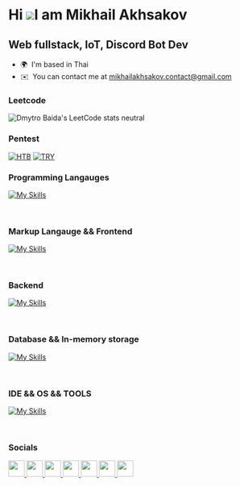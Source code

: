 Hi ![](https://user-images.githubusercontent.com/18350557/176309783-0785949b-9127-417c-8b55-ab5a4333674e.gif)I am Mikhail Akhsakov
========================================================================================================================================
Web fullstack, IoT, Discord Bot Dev
-----------------------------------
* 🌍  I'm based in Thai
* ✉️  You can contact me at [mikhailakhsakov.contact@gmail.com](mailto:mikhailakhsakov.contact@gmail.com)
### Leetcode
![Dmytro Baida's LeetCode stats neutral](https://leetcode-badge-sage.vercel.app/badge/Ax-47?theme=neutral)

### Pentest
[![HTB](https://www.hackthebox.eu/badge/image/1415188)](https://www.hackthebox.eu/home/users/profile/1415188) [![TRY](https://tryhackme-badges.s3.amazonaws.com/0x470x0a.png)](https://tryhackme.com/p/0x470x0a)

### Programming Langauges

<p align="center">

[![My Skills](https://skillicons.dev/icons?i=rust,go,js,ts,c,cpp,cs,python,php)](https://skillicons.dev)

</p><br>


### Markup Langauge && Frontend 

<p align="center">

[![My Skills](https://skillicons.dev/icons?i=html,css,js,react,tauri,tailwind,md,latex)](https://skillicons.dev)

</p><br>

### Backend 

<p align="center">

[![My Skills](https://skillicons.dev/icons?i=dotnet,django,laravel,actix,nextjs,express,flask)](https://skillicons.dev)

</p><br>


### Database && In-memory storage

<p align="center">

[![My Skills](https://skillicons.dev/icons?i=mongodb,postgres,cassandra,mysql,redis)](https://skillicons.dev)

</p><br>

### IDE && OS && TOOLS

<p align="center">

[![My Skills](https://skillicons.dev/icons?i=docker,arch,neovim)](https://skillicons.dev)

</p><br>

### Socials

<p align="left">
<a href="https://discord.com/users/mikhail_0x47" target="_blank" rel="noreferrer"> <picture> <source media="(prefers-color-scheme: dark)" srcset="https://raw.githubusercontent.com/danielcranney/readme-generator/main/public/icons/socials/discord-dark.svg" /> <source media="(prefers-color-scheme: light)" srcset="https://raw.githubusercontent.com/danielcranney/readme-generator/main/public/icons/socials/discord.svg" /> <img src="https://raw.githubusercontent.com/danielcranney/readme-generator/main/public/icons/socials/discord.svg" width="32" height="32" /> </picture> </a> 
  <a href="https://www.github.com/Ax-47" target="_blank" rel="noreferrer"> <picture> <source media="(prefers-color-scheme: dark)" srcset="https://raw.githubusercontent.com/danielcranney/readme-generator/main/public/icons/socials/github-dark.svg" /> <source media="(prefers-color-scheme: light)" srcset="https://raw.githubusercontent.com/danielcranney/readme-generator/main/public/icons/socials/github.svg" /> <img src="https://raw.githubusercontent.com/danielcranney/readme-generator/main/public/icons/socials/github.svg" width="32" height="32" /> </picture> </a> 
  <a href="https://www.linkedin.com/in/mikhail-akhsakov-420883292" target="_blank" rel="noreferrer"> <picture> <source media="(prefers-color-scheme: dark)" srcset="https://raw.githubusercontent.com/danielcranney/readme-generator/main/public/icons/socials/linkedin-dark.svg" /> <source media="(prefers-color-scheme: light)" srcset="https://raw.githubusercontent.com/danielcranney/readme-generator/main/public/icons/socials/linkedin.svg" /> <img src="https://raw.githubusercontent.com/danielcranney/readme-generator/main/public/icons/socials/linkedin.svg" width="32" height="32" /> </picture> </a> 
  <a href="https://www.x.com/Mikhail_0x47" target="_blank" rel="noreferrer"> <picture> <source media="(prefers-color-scheme: dark)" srcset="https://raw.githubusercontent.com/danielcranney/readme-generator/main/public/icons/socials/twitter-dark.svg" /> <source media="(prefers-color-scheme: light)" srcset="https://raw.githubusercontent.com/danielcranney/readme-generator/main/public/icons/socials/twitter.svg" /> <img src="https://raw.githubusercontent.com/danielcranney/readme-generator/main/public/icons/socials/twitter.svg" width="32" height="32" /> </picture> 
  </a>
  <a href="https://bsky.app/profile/mikhail0x47.kawaii.social" target="_blank" rel="noreferrer"> <picture> <source media="(prefers-color-scheme: dark)" srcset="https://upload.wikimedia.org/wikipedia/commons/7/7a/Bluesky_Logo.svg" /> <source media="(prefers-color-scheme: light)" srcset="https://upload.wikimedia.org/wikipedia/commons/7/7a/Bluesky_Logo.svg" /> <img src="https://raw.githubusercontent.com/danielcranney/readme-generator/main/public/icons/socials/twitter.svg" width="32" height="32" /> </picture> 
  </a>
  <a href="https://www.youtube.com/@Mikhail_0x47" target="_blank" rel="noreferrer"> <picture> <source media="(prefers-color-scheme: dark)" srcset="https://raw.githubusercontent.com/danielcranney/readme-generator/main/public/icons/socials/youtube-dark.svg" /> <source media="(prefers-color-scheme: light)" srcset="https://raw.githubusercontent.com/danielcranney/readme-generator/main/public/icons/socials/youtube.svg" /> <img src="https://raw.githubusercontent.com/danielcranney/readme-generator/main/public/icons/socials/youtube.svg" width="32" height="32" /> </picture> </a> <a href="https://www.twitch.tv/Mikhail_0x47" target="_blank" rel="noreferrer"> <picture> <source media="(prefers-color-scheme: dark)" srcset="https://raw.githubusercontent.com/danielcranney/readme-generator/main/public/icons/socials/twitch-dark.svg" /> <source media="(prefers-color-scheme: light)" srcset="https://raw.githubusercontent.com/danielcranney/readme-generator/main/public/icons/socials/twitch.svg" /> <img src="https://raw.githubusercontent.com/danielcranney/readme-generator/main/public/icons/socials/twitch.svg" width="32" height="32" /> </picture> </a></p>
